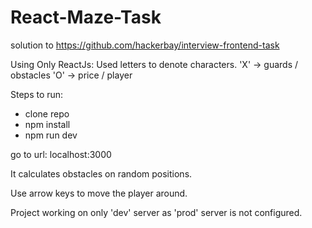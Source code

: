 # React-Maze-Task
solution to https://github.com/hackerbay/interview-frontend-task

Using Only ReactJs:
Used letters to denote characters.
'X' -> guards / obstacles
'O' -> price / player

Steps to run:

- clone repo
- npm install
- npm run dev

go to url: localhost:3000

It calculates obstacles on random positions.

Use arrow keys to move the player around.

Project working on only 'dev' server as 'prod' server is not configured.
